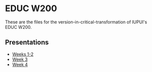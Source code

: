 # EDUC W200

These are the files for the version-in-critical-transformation of IUPUI's EDUC W200.

## Presentations

  * [Weeks 1-2](presentations/w200-presentation-week1_2.html)
  * [Week 3](presentations/w200-presentation-week3.html)
  * [Week 4](presentations/w200-presentation-week4.html)

